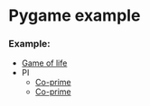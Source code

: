 # Pygame example
 
### Example:
+ [Game of life](src/game_of_life)
+ PI
  + [Co-prime](src/pi/co_prime)
  + [Co-prime](src/pi/square_circle)
